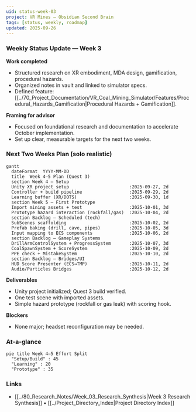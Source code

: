 ```yaml
---
uid: status-week-03
project: VR Mines — Obsidian Second Brain
tags: [status, weekly, roadmap]
updated: 2025-09-26
---
```


### Weekly Status Update — Week 3

**Work completed**
- Structured research on XR embodiment, MDA design, gamification, procedural hazards.
- Organized notes in vault and linked to simulator specs.
- Defined feature: [[../70_Project_Documentation/VR_Coal_Mining_Simulator/Features/Procedural_Hazards_Gamification|Procedural Hazards + Gamification]].

**Framing for advisor**
- Focused on foundational research and documentation to accelerate October implementation.
- Set up clear, measurable targets for the next two weeks.

### Next Two Weeks Plan (solo realistic)

```mermaid
gantt
  dateFormat  YYYY-MM-DD
  title  Week 4–5 Plan (Quest 3)
  section Week 4 — Setup
  Unity XR project setup                       :2025-09-27, 2d
  Controller + build pipeline                  :2025-09-29, 2d
  Learning buffer (XR/DOTS)                    :2025-09-30, 1d
  section Week 5 — First Prototype
  Import mining assets + test                  :2025-10-01, 3d
  Prototype hazard interaction (rockfall/gas)  :2025-10-04, 2d
  section Backlog — Scheduled (tech)
  SubScenes scaffolding                        :2025-10-02, 2d
  Prefab baking (drill, cave, pipes)           :2025-10-05, 3d
  Input mapping to ECS components              :2025-10-06, 2d
  section Backlog — Gameplay Systems
  DrillArmControlSystem + ProgressSystem       :2025-10-07, 3d
  CoalSpawnSystem + ScoreSystem                :2025-10-09, 2d
  PPE check + MistakeSystem                    :2025-10-10, 2d
  section Backlog — Bridges/UI
  HUD Score Presenter (ECS→TMP)                :2025-10-11, 2d
  Audio/Particles Bridges                      :2025-10-12, 2d
```

**Deliverables**
- Unity project initialized; Quest 3 build verified.
- One test scene with imported assets.
- Simple hazard prototype (rockfall or gas leak) with scoring hook.

**Blockers**
- None major; headset reconfiguration may be needed.

### At-a-glance

```mermaid
pie title Week 4–5 Effort Split
  "Setup/Build" : 45
  "Learning" : 20
  "Prototype" : 35
```

### Links
- [[../80_Research_Notes/Week_03_Research_Synthesis|Week 3 Research Synthesis]] • [[../Project_Directory_Index|Project Directory Index]]



